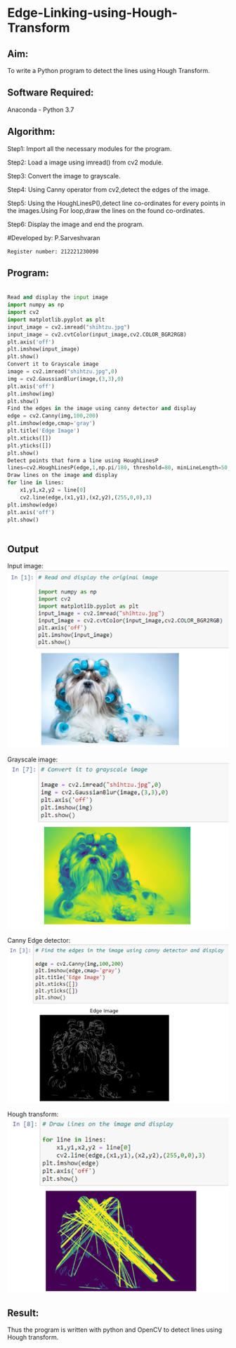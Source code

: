 # Edge-Linking-using-Hough-Transform
## Aim:
To write a Python program to detect the lines using Hough Transform.

## Software Required:
Anaconda - Python 3.7

## Algorithm:
Step1:
Import all the necessary modules for the program.

Step2:
Load a image using imread() from cv2 module.

Step3:
Convert the image to grayscale.

Step4:
Using Canny operator from cv2,detect the edges of the image.

Step5:
Using the HoughLinesP(),detect line co-ordinates for every points in the images.Using For loop,draw the lines on the found co-ordinates.

Step6:
Display the image and end the program.

#Developed by: P.Sarveshvaran
~~~
Register number: 212221230090
~~~
## Program:
```Python

Read and display the input image
import numpy as np
import cv2
import matplotlib.pyplot as plt
input_image = cv2.imread("shihtzu.jpg")
input_image = cv2.cvtColor(input_image,cv2.COLOR_BGR2RGB)
plt.axis('off')
plt.imshow(input_image)
plt.show()
Convert it to Grayscale image
image = cv2.imread("shihtzu.jpg",0)
img = cv2.GaussianBlur(image,(3,3),0)
plt.axis('off')
plt.imshow(img)
plt.show()
Find the edges in the image using canny detector and display
edge = cv2.Canny(img,100,200)
plt.imshow(edge,cmap='gray')
plt.title('Edge Image')
plt.xticks([])
plt.yticks([])
plt.show()
Detect points that form a line using HoughLinesP
lines=cv2.HoughLinesP(edge,1,np.pi/180, threshold=80, minLineLength=50,maxLineGap=250)
Draw lines on the image and display
for line in lines:
    x1,y1,x2,y2 = line[0]
    cv2.line(edge,(x1,y1),(x2,y2),(255,0,0),3)
plt.imshow(edge)
plt.axis('off')
plt.show()



```
## Output
Input image:
![](oi1.png)

Grayscale image:
![](oi2.png)

Canny Edge detector:
![](oi3.png)

Hough transform:
![](oi4.png)


## Result:
Thus the program is written with python and OpenCV to detect lines using Hough transform. 
